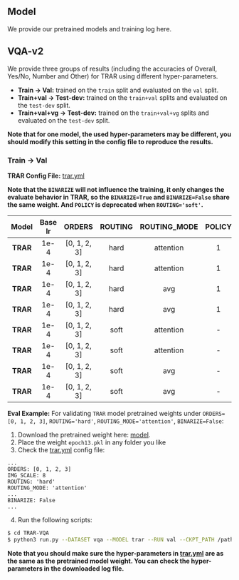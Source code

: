 ## Model
We provide our pretrained models and training log here.

## VQA-v2
We provide three groups of results (including the accuracies of Overall, Yes/No, Number and Other) for TRAR using different hyper-parameters.

- **Train -> Val:** trained on the `train` split and evaluated on the `val` split.
- **Train+val -> Test-dev:** trained on the `train+val` splits and evaluated on the `test-dev` split.
- **Train+val+vg -> Test-dev:** trained on the `train+val+vg` splits and evaluated on the `test-dev` split.

**Note that for one model, the used hyper-parameters may be different, you should modify this setting in the config file to reproduce the results.**

### Train -> Val
**TRAR Config File:** [trar.yml](configs/vqa/trar.yml)

**Note that the `BINARIZE` will not influence the training, it only changes the evaluate behavior in TRAR, so the `BINARIZE=True` and `BINARIZE=False` share the same weight. And `POLICY` is deprecated when `ROUTING='soft'`.**

| Model    | Base lr | ORDERS      | ROUTING    | ROUTING_MODE| POLICY    | BINARIZE |Overall (%) | Yes/No (%) | Number (%) | Other (%) | Download             |
|:--------:|:-------:|:-----------:|:----------:|:-----------:|:---------:|:--------:|:----------:|:----------:|:----------:|:---------:|:-------------------: |
| **TRAR** | 1e-4    | [0, 1, 2, 3]| hard       | attention   | 1         | False    |  67.61     | 85.22      | 49.66      | 58.97     | [model](https://1drv.ms/f/s!Ary9y5k2nMUxhUNnPf0VnhX-eDW5) \| [log](https://1drv.ms/f/s!Ary9y5k2nMUxhUNnPf0VnhX-eDW5) |
| **TRAR** | 1e-4    | [0, 1, 2, 3]| hard       | attention   | 1         | True     | **67.62**  | 85.19      | 49.75      | 58.98     |           -          |
| **TRAR** | 1e-4    | [0, 1, 2, 3]| hard       | avg         | 1         | False    | 67.59      | 85.31      | 49.85      | 58.81     | [model](https://1drv.ms/f/s!Ary9y5k2nMUxhUnK6V5D_QrERNYH) \| [log](https://1drv.ms/f/s!Ary9y5k2nMUxhUnK6V5D_QrERNYH) |
| **TRAR** | 1e-4    | [0, 1, 2, 3]| hard       | avg         | 1         | True     | 67.58      | 85.30      | 49.51      | 58.78     |           -          |
| **TRAR** | 1e-4    | [0, 1, 2, 3]| soft       | attention         | -         | False     |  -     | -      | -      | -     |      [model]() \| [log]()          |
| **TRAR** | 1e-4    | [0, 1, 2, 3]| soft       | attention         | -         | True     |  -     | -      | -      | -     |           -          |
| **TRAR** | 1e-4    | [0, 1, 2, 3]| soft       | avg         | -         | False     | **67.62**  | 85.36      | 49.89      | 58.83     |    [model](https://1drv.ms/f/s!Ary9y5k2nMUxhUbSCRX7m_4mZnlA) \| [log](https://1drv.ms/f/s!Ary9y5k2nMUxhUbSCRX7m_4mZnlA)          |
| **TRAR** | 1e-4    | [0, 1, 2, 3]| soft       | avg         | -         | True     |  67.52     | 85.25      | 49.65      | 58.76     |           -          |

**Eval Example:**
For validating `TRAR` model pretrained weights under `ORDERS=[0, 1, 2, 3]`, `ROUTING='hard'`, `ROUTING_MODE='attention'`, `BINARIZE=False`:
1. Download the pretrained weight here: [model](https://1drv.ms/f/s!Ary9y5k2nMUxhUNnPf0VnhX-eDW5).
2. Place the weight `epoch13.pkl` in any folder you like
3. Check the [trar.yml](configs/vqa/trar.yml) config file:
```
...
ORDERS: [0, 1, 2, 3]
IMG_SCALE: 8
ROUTING: 'hard' 
ROUTING_MODE: 'attention'
...
BINARIZE: False
...
```
4. Run the following scripts:
```bash
$ cd TRAR-VQA
$ python3 run.py --DATASET vqa --MODEL trar --RUN val --CKPT_PATH /path/to/epoch13.pkl
```
**Note that you should make sure the hyper-parameters in [trar.yml](configs/vqa/trar.yml) are as the same as the pretrained model weight. You can check the hyper-parameters in the downloaded log file.**
